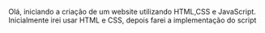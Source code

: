 Olá, iniciando a criação de um website utilizando HTML,CSS e JavaScript.
Inicialmente irei usar HTML e CSS, depois farei a implementação do script
